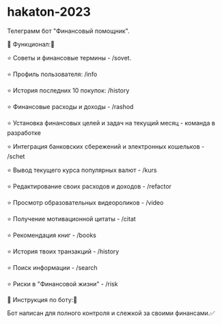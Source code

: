 # hakaton-2023

Телеграмм бот "Финансовый помощник".

🔸 Функционал:🔸

⭐ Советы и финансовые термины - /sovet.

⭐ Профиль пользователя: /info

⭐ История последних 10 покупок: /history

⭐ Финансовые расходы и доходы - /rashod

⭐ Установка финансовых целей и задач на текущий месяц - команда в разработке

⭐ Интеграция банковских сбережений и электронных кошельков - /schet

⭐ Вывод текущего курса популярных валют - /kurs

⭐ Редактирование своих расходов и доходов - /refactor

⭐ Просмотр образовательных видеороликов - /video

⭐ Получение мотивационной цитаты - /citat

⭐ Рекомендация книг - /books

⭐ История твоих транзакций - /history

⭐ Поиск информации - /search

⭐ Риски в "Финансовой жизни" - /risk

🔸 Инструкция по боту:🔸

Бот написан для полного контроля и слежкой за своими финансами.✅
